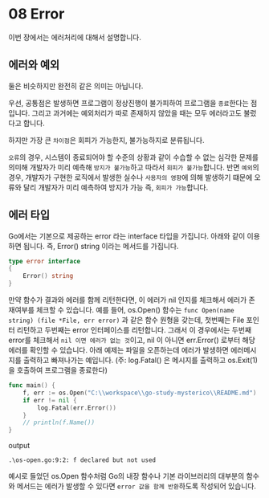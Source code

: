# 08 Error
이번 장에서는 에러처리에 대해서 설명합니다.

## 에러와 예외
둘은 비슷하지만 완전히 같은 의미는 아닙니다.

우선, 공통점은 발생하면 프로그램이 정상진행이 불가피하여 프로그램을 `종료`한다는 점입니다.
그리고 과거에는 예외처리가 따로 존재하지 않았을 때는 모두 에러라고도 불렀다고 합니다.

하지만 가장 큰 `차이점`은 회피가 가능한지, 불가능하지로 분류됩니다.

`오류`의 경우, 시스템이 종료되어야 할 수준의 상황과 같이 수습할 수 없는 심각한 문제를 의미해 개발자가 미리 예측해 `방지가 불가능`하고 따라서 `회피가 불가능`합니다.
반면 `예외`의 경우, 개발자가 구현한 로직에서 발생한 실수나 `사용자의 영향`에 의해 발생하기 떄문에 오류와 달리 개발자가 미리 예측하여 방지가 가능 즉, `회피가 가능`합니다.

## 에러 타입
Go에서는 기본으로 제공하는 error 라는 interface 타입을 가집니다.
아래와 같이 이용하면 됩니다. 즉, Error() string 이라는 메서드를 가집니다.
```go
type error interface
{
    Error() string
}
```

만약 함수가 결과와 에러를 함께 리턴한다면, 이 에러가 nil 인지를 체크해서 에러가 존재여부를 체크할 수 있습니다. 
예를 들어, os.Open() 함수는 `func Open(name string) (file *File, err error)` 과 같은 함수 원형을 갖는데, 첫번째는 File 포인터 리턴하고 두번째는 error 인터페이스를 리턴합니다. 그래서 이 경우에서는 두번째 error를 체크해서 `nil 이면 에러가 없는 것`이고, nil 이 아니면 err.Error() 로부터 해당 에러를 확인할 수 있습니다. 
아래 예제는 파일을 오픈하는데 에러가 발생하면 에러메시지를 출력하고 빠져나가는 예입니다. (주: log.Fatal() 은 메시지를 출력하고 os.Exit(1)을 호출하여 프로그램을 종료한다)
```go
func main() {
	f, err := os.Open("C:\\workspace\\go-study-mysterico\\README.md")
	if err != nil {
		log.Fatal(err.Error())
	}
	// println(f.Name())
}
```
output
```shell
.\os-open.go:9:2: f declared but not used
```

예시로 들었던 os.Open 함수처럼 Go의 내장 함수나 기본 라이브러리의 대부분의 함수와 메서드는 에러가 발생할 수 있다면 `error 값을 함께 반환`하도록 작성되어 있습니다.